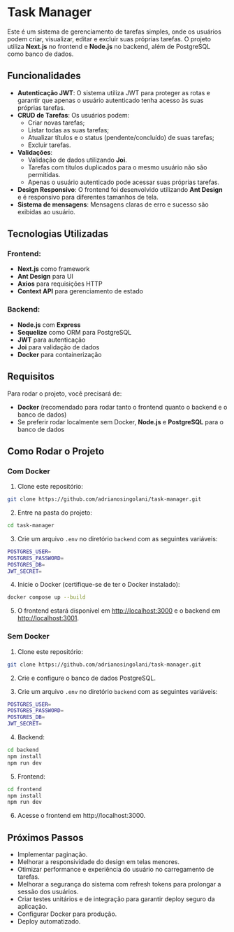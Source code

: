 # Task Manager

Este é um sistema de gerenciamento de tarefas simples, onde os usuários podem criar, visualizar, editar e excluir suas próprias tarefas. O projeto utiliza **Next.js** no frontend e **Node.js** no backend, além de PostgreSQL como banco de dados.

## Funcionalidades

- **Autenticação JWT**: O sistema utiliza JWT para proteger as rotas e garantir que apenas o usuário autenticado tenha acesso às suas próprias tarefas.
- **CRUD de Tarefas**: Os usuários podem:
  - Criar novas tarefas;
  - Listar todas as suas tarefas;
  - Atualizar títulos e o status (pendente/concluído) de suas tarefas;
  - Excluir tarefas.
- **Validações**: 
  - Validação de dados utilizando **Joi**.
  - Tarefas com títulos duplicados para o mesmo usuário não são permitidas.
  - Apenas o usuário autenticado pode acessar suas próprias tarefas.
- **Design Responsivo**: O frontend foi desenvolvido utilizando **Ant Design** e é responsivo para diferentes tamanhos de tela.
- **Sistema de mensagens**: Mensagens claras de erro e sucesso são exibidas ao usuário.

## Tecnologias Utilizadas

### Frontend:
- **Next.js** como framework 
- **Ant Design** para UI
- **Axios** para requisições HTTP
- **Context API** para gerenciamento de estado

### Backend:
- **Node.js** com **Express**
- **Sequelize** como ORM para PostgreSQL
- **JWT** para autenticação
- **Joi** para validação de dados
- **Docker** para containerização

## Requisitos

Para rodar o projeto, você precisará de:
- **Docker** (recomendado para rodar tanto o frontend quanto o backend e o banco de dados)
- Se preferir rodar localmente sem Docker, **Node.js** e **PostgreSQL** para o banco de dados

## Como Rodar o Projeto

### Com Docker

1. Clone este repositório:
```bash
git clone https://github.com/adrianosingolani/task-manager.git
```

2. Entre na pasta do projeto:
```bash
cd task-manager
```

3. Crie um arquivo `.env` no diretório `backend` com as seguintes variáveis:

```bash
POSTGRES_USER=
POSTGRES_PASSWORD=
POSTGRES_DB=
JWT_SECRET=
```

4. Inicie o Docker (certifique-se de ter o Docker instalado):
```bash
docker compose up --build
```

5. O frontend estará disponível em [http://localhost:3000](http://localhost:3000) e o backend em [http://localhost:3001](http://localhost:3001).

### Sem Docker

1. Clone este repositório:
```bash
git clone https://github.com/adrianosingolani/task-manager.git
```

2. Crie e configure o banco de dados PostgreSQL.

3. Crie um arquivo `.env` no diretório `backend` com as seguintes variáveis:

```bash
POSTGRES_USER=
POSTGRES_PASSWORD=
POSTGRES_DB=
JWT_SECRET=
```

4. Backend:

```bash
cd backend
npm install
npm run dev
```

5. Frontend:
```bash
cd frontend
npm install
npm run dev
```

6. Acesse o frontend em http://localhost:3000.

## Próximos Passos

- Implementar paginação.
- Melhorar a responsividade do design em telas menores.
- Otimizar performance e experiência do usuário no carregamento de tarefas.
- Melhorar a segurança do sistema com refresh tokens para prolongar a sessão dos usuários.
- Criar testes unitários e de integração para garantir deploy seguro da aplicação.
- Configurar Docker para produção.
- Deploy automatizado.
